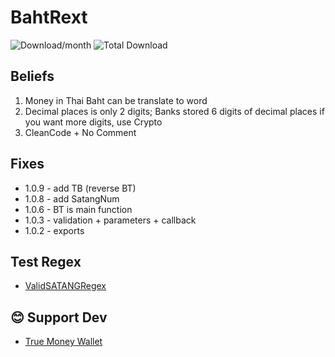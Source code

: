 # BahtRext

![Download/month](https://img.shields.io/npm/dm/bahtrext.svg)
![Total Download](https://img.shields.io/npm/dt/bahtrext.svg)

## Beliefs
1. Money in Thai Baht can be translate to word
2. Decimal places is only 2 digits; Banks stored 6 digits of decimal places if you want more digits, use Crypto
3. CleanCode + No Comment

## Fixes
- 1.0.9 - add TB (reverse BT)
- 1.0.8 - add SatangNum
- 1.0.6 - BT is main function
- 1.0.3 - validation + parameters + callback
- 1.0.2 - exports

## Test Regex
- [ValidSATANGRegex](https://regex101.com/r/yVvsFN/1)

## 😊 Support Dev
- [True Money Wallet](https://tmn.app.link/txb6QYGBcIb)